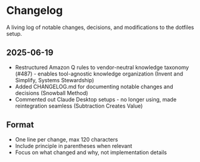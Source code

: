 # Changelog

A living log of notable changes, decisions, and modifications to the dotfiles setup.

## 2025-06-19

- Restructured Amazon Q rules to vendor-neutral knowledge taxonomy (#487) - enables tool-agnostic knowledge organization (Invent and Simplify, Systems Stewardship)
- Added CHANGELOG.md for documenting notable changes and decisions (Snowball Method)
- Commented out Claude Desktop setups - no longer using, made reintegration seamless (Subtraction Creates Value)

## Format

- One line per change, max 120 characters
- Include principle in parentheses when relevant
- Focus on what changed and why, not implementation details
